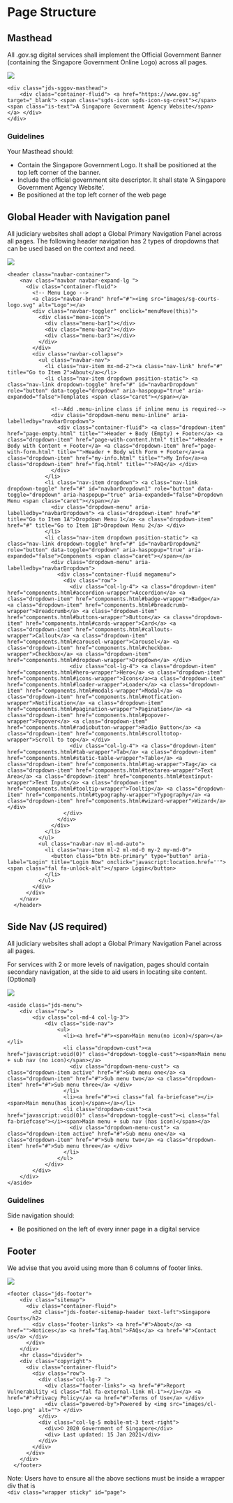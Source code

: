 # Page Structure

## Masthead

All .gov.sg digital services shall implement the Official Government Banner \(containing the Singapore Government Online Logo\) across all pages.

![](../.gitbook/assets/image%20%289%29.png)

```text
<div class="jds-sggov-masthead">
    <div class="container-fluid"> <a href="https://www.gov.sg" target="_blank"> <span class="sgds-icon sgds-icon-sg-crest"></span> <span class="is-text">A Singapore Government Agency Website</span> </a> </div>
</div>
```

### Guidelines

Your Masthead should:

* Contain the Singapore Government Logo. It shall be positioned at the top left corner of the banner.
* Include the official government site descriptor. It shall state ‘A Singapore Government Agency Website’.
* Be positioned at the top left corner of the web page

## Global Header with Navigation panel

All judiciary websites shall adopt a Global Primary Navigation Panel across all pages. The following header navigation has 2 types of dropdowns that can be used based on the context and need.

![](../.gitbook/assets/image%20%2819%29.png)

```text
<header class="navbar-container">
    <nav class="navbar navbar-expand-lg ">
      <div class="container-fluid"> 
        <!-- Menu Logo --> 
        <a class="navbar-brand" href="#"><img src="images/sg-courts-logo.svg" alt="Logo"></a>
        <div class="navbar-toggler" onclick="menuMove(this)">
          <div class="menu-icon">
            <div class="menu-bar1"></div>
            <div class="menu-bar2"></div>
            <div class="menu-bar3"></div>
          </div>
        </div>
        <div class="navbar-collapse">
          <ul class="navbar-nav">
            <li class="nav-item mx-md-2"><a class="nav-link" href="#" title="Go to Item 2">About</a></li>
            <li class="nav-item dropdown position-static"> <a class="nav-link dropdown-toggle" href="#" id="navbarDropdown" role="button" data-toggle="dropdown" aria-haspopup="true" aria-expanded="false">Templates <span class="caret"></span></a> 
              
              <!--Add .menu-inline class if inline menu is required-->
              <div class="dropdown-menu menu-inline" aria-labelledby="navbarDropdown">
                <div class="container-fluid"> <a class="dropdown-item" href="page-empty.html" title="">Header + Body (Empty) + Footer</a> <a class="dropdown-item" href="page-with-content.html" title="">Header + Body with Content + Footer</a> <a class="dropdown-item" href="page-with-form.html" title="">Header + Body with Form + Footer</a><a class="dropdown-item" href="my-info.html" title="">My Info</a><a class="dropdown-item" href="faq.html" title="">FAQ</a> </div>
              </div>
            </li>
            <li class="nav-item dropdown"> <a class="nav-link dropdown-toggle" href="#" id="navbarDropdown1" role="button" data-toggle="dropdown" aria-haspopup="true" aria-expanded="false">Dropdown Menu <span class="caret"></span></a>
              <div class="dropdown-menu" aria-labelledby="navbarDropdown"> <a class="dropdown-item" href="#" title="Go to Item 1A">Dropdown Menu 1</a> <a class="dropdown-item" href="#" title="Go to Item 1B">Dropdown Menu 2</a> </div>
            </li>
            <li class="nav-item dropdown position-static"> <a class="nav-link dropdown-toggle" href="#" id="navbarDropdown2" role="button" data-toggle="dropdown" aria-haspopup="true" aria-expanded="false">Components <span class="caret"></span></a>
              <div class="dropdown-menu" aria-labelledby="navbarDropdown">
                <div class="container-fluid megamenu">
                  <div class="row">
                    <div class="col-lg-4"> <a class="dropdown-item" href="components.html#accordion-wrapper">Accordion</a> <a class="dropdown-item" href="components.html#badge-wrapper">Badge</a> <a class="dropdown-item" href="components.html#breadcrumb-wrapper">Breadcrumb</a> <a class="dropdown-item" href="components.html#buttons-wrapper">Button</a> <a class="dropdown-item" href="components.html#cards-wrapper">Card</a> <a class="dropdown-item" href="components.html#callouts-wrapper">Callout</a> <a class="dropdown-item" href="components.html#carousel-wrapper">Carousel</a> <a class="dropdown-item" href="components.html#checkbox-wrapper">Checkbox</a> <a class="dropdown-item" href="components.html#dropdown-wrapper">Dropdown</a> </div>
                    <div class="col-lg-4"> <a class="dropdown-item" href="components.html#hero-wrapper">Hero</a> <a class="dropdown-item" href="components.html#icons-wrapper">Icons</a><a class="dropdown-item" href="components.html#loader-wrapper">Loader</a> <a class="dropdown-item" href="components.html#modals-wrapper">Modal</a> <a class="dropdown-item" href="components.html#notfication-wrapper">Notification</a> <a class="dropdown-item" href="components.html#pagination-wrapper">Pagination</a> <a class="dropdown-item" href="components.html#popover-wrapper">Popover</a> <a class="dropdown-item" href="components.html#radiobutton-wrapper">Radio Button</a> <a class="dropdown-item" href="components.html#scrolltotop-wrapper">Scroll to top</a> </div>
                    <div class="col-lg-4"> <a class="dropdown-item" href="components.html#tab-wrapper">Tab</a> <a class="dropdown-item" href="components.html#static-table-wrapper">Table</a> <a class="dropdown-item" href="components.html#tag-wrapper">Tag</a> <a class="dropdown-item" href="components.html#textarea-wrapper">Text Area</a> <a class="dropdown-item" href="components.html#textinput-wrapper">Text Input</a> <a class="dropdown-item" href="components.html#tooltip-wrapper">Tooltip</a> <a class="dropdown-item" href="components.html#typography-wrapper">Typography</a> <a class="dropdown-item" href="components.html#wizard-wrapper">Wizard</a> </div>
                  </div>
                </div>
              </div>
            </li>
          </ul>
          <ul class="navbar-nav ml-md-auto">
            <li class="nav-item ml-2 ml-md-0 my-2 my-md-0">
              <button class="btn btn-primary" type="button" aria-label="Login" title="Login Now" onclick="javascript:location.href=''"><span class="fal fa-unlock-alt"></span> Login</button>
            </li>
          </ul>
        </div>
      </div>
    </nav>
  </header>
```

## Side Nav \(JS required\)

All judiciary websites shall adopt a Global Primary Navigation Panel across all pages.

For services with 2 or more levels of navigation, pages should contain secondary navigation, at the side to aid users in locating site content. \(Optional\)

![](../.gitbook/assets/image%20%2821%29.png)

```text
<aside class="jds-menu">
    <div class="row">
        <div class="col-md-4 col-lg-3">
            <div class="side-nav">
                <ul>
                  <li><a href="#"><span>Main menu(no icon)</span></a></li>
                  <li class="dropdown-cust"><a href="javascript:void(0)" class="dropdown-toggle-cust"><span>Main menu + sub nav (no icon)</span></a>
                    <div class="dropdown-menu-cust"> <a class="dropdown-item active" href="#">Sub menu one</a> <a class="dropdown-item" href="#">Sub menu two</a> <a class="dropdown-item" href="#">Sub menu three</a> </div>
                  </li>
                  <li><a href="#"><i class="fal fa-briefcase"></i><span>Main menu(has icon)</span></a></li>
                  <li class="dropdown-cust"><a href="javascript:void(0)" class="dropdown-toggle-cust"><i class="fal fa-briefcase"></i><span>Main menu + sub nav (has icon)</span></a>
                    <div class="dropdown-menu-cust"> <a class="dropdown-item active" href="#">Sub menu one</a> <a class="dropdown-item" href="#">Sub menu two</a> <a class="dropdown-item" href="#">Sub menu three</a> </div>
                  </li>
                </ul>
            </div>
        </div>
    </div>
</aside>
```

### Guidelines

Side navigation should:

* Be positioned on the left of every inner page in a digital service

## Footer

We advise that you avoid using more than 6 columns of footer links.

![](../.gitbook/assets/image%20%2825%29.png)

```text
<footer class="jds-footer">
    <div class="sitemap">
      <div class="container-fluid">
        <h2 class="jds-footer-sitemap-header text-left">Singapore Courts</h2>
        <div class="footer-links"> <a href="#">About</a> <a href="">Notices</a> <a href="faq.html">FAQs</a> <a href="#">Contact us</a> </div>
      </div>
    </div>
    <hr class="divider">
    <div class="copyright">
      <div class="container-fluid">
        <div class="row">
          <div class="col-lg-7 ">
            <div class="footer-links"> <a href="#">Report Vulnerability <i class="fal fa-external-link ml-1"></i></a> <a href="#">Privacy Policy</a> <a href="#">Terms of Use</a> </div>
            <div class="powered-by">Powered by <img src="images/cl-logo.png" alt=""> </div>
          </div>
          <div class="col-lg-5 mobile-mt-3 text-right">
            <div>© 2020 Government of Singapore</div>
            <div> Last updated: 15 Jan 2021</div>
          </div>
        </div>
      </div>
    </div>
  </footer>
```

Note: Users have to ensure all the above sections must be inside a wrapper div that is   
`<div class="wrapper sticky" id="page">`

